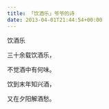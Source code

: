 ```yaml
---
title: 「饮酒乐」爷爷的诗
date: 2013-04-01T21:44:54+00:00
---
```

饮酒乐

三十余载饮酒乐，

不觉酒中有何味。

饮到末年知兴酒，

又在夕阳解酒愁。
